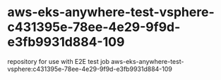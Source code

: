 # aws-eks-anywhere-test-vsphere-c431395e-78ee-4e29-9f9d-e3fb9931d884-109
repository for use with E2E test job aws-eks-anywhere-test-vsphere:c431395e-78ee-4e29-9f9d-e3fb9931d884-109
